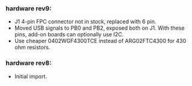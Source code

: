 ### hardware rev9:

- J1 4-pin FPC connector not in stock, replaced with 6 pin.
- Moved USB signals to PB0 and PB2, exposed both on J1. With these pins, add-on boards can optionally use I2C.
- Use cheaper 0402WGF4300TCE instead of ARG02FTC4300 for 430 ohm resistors.

### hardware rev8:

- Initial import.

